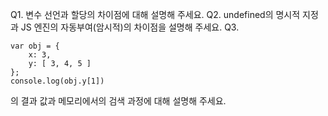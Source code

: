 Q1. 변수 선언과 할당의 차이점에 대해 설명해 주세요.
Q2. undefined의 명시적 지정과 JS 엔진의 자동부여(암시적)의 차이점을 설명해 주세요.
Q3.
```
var obj = {
    x: 3,
    y: [ 3, 4, 5 ]
};
console.log(obj.y[1])
```
의 결과 값과 메모리에서의 검색 과정에 대해 설명해 주세요.